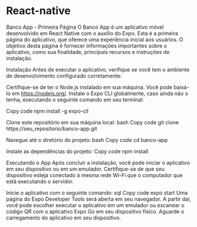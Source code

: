 # React-native

Banco App - Primeira Página
O Banco App é um aplicativo móvel desenvolvido em React Native com o auxílio do Expo. Esta é a primeira página do aplicativo, que oferece uma experiência inicial aos usuários. O objetivo desta página é fornecer informações importantes sobre o aplicativo, como sua finalidade, principais recursos e instruções de instalação.

Instalação
Antes de executar o aplicativo, verifique se você tem o ambiente de desenvolvimento configurado corretamente:

Certifique-se de ter o Node.js instalado em sua máquina. Você pode baixá-lo em https://nodejs.org/.
Instale o Expo CLI globalmente, caso ainda não o tenha, executando o seguinte comando em seu terminal:

Copy code
npm install -g expo-cli

Clone este repositório em sua máquina local:
bash
Copy code
git clone https://seu_repositorio/banco-app.git

Navegue até o diretório do projeto:
bash
Copy code
cd banco-app

Instale as dependências do projeto:
Copy code
npm install

Executando o App
Após concluir a instalação, você pode iniciar o aplicativo em seu dispositivo ou em um emulador. Certifique-se de que seu dispositivo esteja conectado à mesma rede Wi-Fi que o computador que está executando o servidor.

Inicie o aplicativo com o seguinte comando:
sql
Copy code
expo start
Uma página do Expo Developer Tools será aberta em seu navegador. A partir daí, você pode escolher executar o aplicativo em um emulador ou escanear o código QR com o aplicativo Expo Go em seu dispositivo físico.
Aguarde o carregamento do aplicativo em seu dispositivo.
